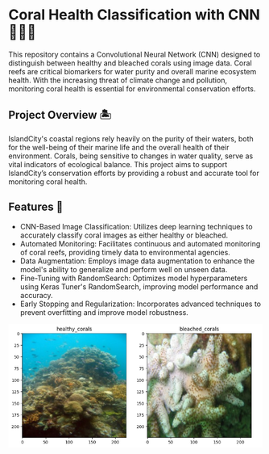 # Coral Health Classification with CNN 🌊🐠🌺

This repository contains a Convolutional Neural Network (CNN) designed to distinguish between healthy and bleached corals using image data. Coral reefs are critical biomarkers for water purity and overall marine ecosystem health. With the increasing threat of climate change and pollution, monitoring coral health is essential for environmental conservation efforts.

## Project Overview 🏝️

IslandCity's coastal regions rely heavily on the purity of their waters, both for the well-being of their marine life and the overall health of their environment. Corals, being sensitive to changes in water quality, serve as vital indicators of ecological balance. This project aims to support IslandCity’s conservation efforts by providing a robust and accurate tool for monitoring coral health.

## Features 🐚
* CNN-Based Image Classification: Utilizes deep learning techniques to accurately classify coral images as either healthy or bleached.
* Automated Monitoring: Facilitates continuous and automated monitoring of coral reefs, providing timely data to environmental agencies.
* Data Augmentation: Employs image data augmentation to enhance the model's ability to generalize and perform well on unseen data.
* Fine-Tuning with RandomSearch: Optimizes model hyperparameters using Keras Tuner's RandomSearch, improving model performance and accuracy.
* Early Stopping and Regularization: Incorporates advanced techniques to prevent overfitting and improve model robustness.


![Corals](corals.jpg)
